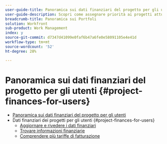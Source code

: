 ```yaml
---
user-guide-title: Panoramica sui dati finanziari del progetto per gli utenti
user-guide-description: Scopri come assegnare priorità ai progetti attuali e proposti in base a costi, valore, rischi e allineamento agli obiettivi delle tue organizzazioni.
breadcrumb-title: Panoramica sui Portfoli
solution: Workfront
sub-product: Work Management
index: y
source-git-commit: d7347d41099e0faf6b47a6fe0e58091105e4e41d
workflow-type: tm+mt
source-wordcount: '52'
ht-degree: 28%

---
```




# Panoramica sui dati finanziari del progetto per gli utenti {#project-finances-for-users}

+ [Panoramica sui dati finanziari del progetto per gli utenti](overview.md)
+ Dati finanziari dei progetti per gli utenti {#project-finances-for-users}
   + [Aggiornare e rivedere i dati finanziari](update-and-review-finances.md)
   + [Trovare informazioni finanziarie](find-financial-information.md)
   + [Comprendere più tariffe di fatturazione](multiple-billing-rates.md)

